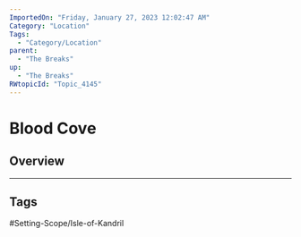 ```yaml
---
ImportedOn: "Friday, January 27, 2023 12:02:47 AM"
Category: "Location"
Tags:
  - "Category/Location"
parent:
  - "The Breaks"
up:
  - "The Breaks"
RWtopicId: "Topic_4145"
---
```

# Blood Cove
## Overview

---
## Tags
#Setting-Scope/Isle-of-Kandril

